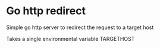 # Go http redirect
Simple go http server to redirect the request to a target host

Takes a single environmental variable TARGETHOST
